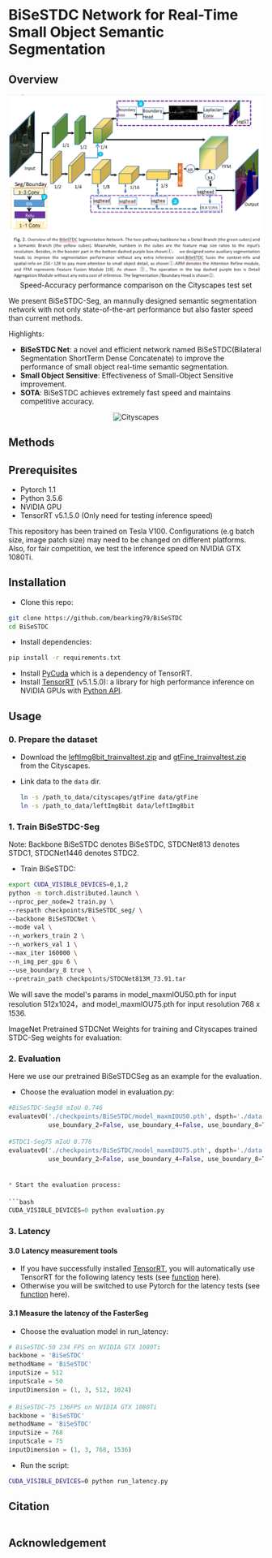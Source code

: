 # BiSeSTDC Network for Real-Time  Small Object Semantic Segmentation

## Overview

<p align="center">
  <img src="image/BiSeSTDC architecture.png" alt="overview-of-our-method" width="600"/></br>
  <span align="center">Speed-Accuracy performance comparison on the Cityscapes test set</span> 
</p>
We present BiSeSTDC-Seg, an mannully designed semantic segmentation network with not only state-of-the-art performance but also faster speed than current methods.

Highlights:

* **BiSeSTDC Net**: a novel and efficient network named BiSeSTDC(Bilateral Segmentation ShortTerm Dense Concatenate) to improve the performance of small object real-time semantic segmentation.
* **Small Object Sensitive**: Effectiveness of Small-Object Sensitive improvement.
* **SOTA**: BiSeSTDC achieves extremely fast speed  and maintains competitive accuracy.


<p align="center">
<img src="images/comparison-cityscapes.png" alt="Cityscapes" width="400"/></br>
</p>

## Methods


## Prerequisites

- Pytorch 1.1
- Python 3.5.6
- NVIDIA GPU
- TensorRT v5.1.5.0 (Only need for testing inference speed)

This repository has been trained on Tesla V100. Configurations (e.g batch size, image patch size) may need to be changed on different platforms. Also, for fair competition, we test the inference speed on NVIDIA GTX 1080Ti.

## Installation

* Clone this repo:

```bash
git clone https://github.com/bearking79/BiSeSTDC
cd BiSeSTDC
```

* Install dependencies:

```bash
pip install -r requirements.txt
```

* Install [PyCuda](https://wiki.tiker.net/PyCuda/Installation) which is a dependency of TensorRT.
* Install [TensorRT](https://github.com/NVIDIA/TensorRT) (v5.1.5.0): a library for high performance inference on NVIDIA GPUs with [Python API](https://docs.nvidia.com/deeplearning/sdk/tensorrt-api/index.html#python).

## Usage

### 0. Prepare the dataset

* Download the [leftImg8bit_trainvaltest.zip](https://www.cityscapes-dataset.com/file-handling/?packageID=3) and [gtFine_trainvaltest.zip](https://www.cityscapes-dataset.com/file-handling/?packageID=1) from the Cityscapes.
* Link data to the  `data` dir.

  ```bash
  ln -s /path_to_data/cityscapes/gtFine data/gtFine
  ln -s /path_to_data/leftImg8bit data/leftImg8bit
  ```

### 1. Train BiSeSTDC-Seg

Note: Backbone BiSeSTDC denotes BiSeSTDC, STDCNet813 denotes STDC1, STDCNet1446 denotes STDC2.

* Train BiSeSTDC:

```bash
export CUDA_VISIBLE_DEVICES=0,1,2
python -m torch.distributed.launch \
--nproc_per_node=2 train.py \
--respath checkpoints/BiSeSTDC_seg/ \
--backbone BiSeSTDCNet \
--mode val \
--n_workers_train 2 \
--n_workers_val 1 \
--max_iter 160000 \
--n_img_per_gpu 6 \
--use_boundary_8 true \
--pretrain_path checkpoints/STDCNet813M_73.91.tar
```

We will save the model's params in model_maxmIOU50.pth for input resolution 512x1024，and model_maxmIOU75.pth for input resolution 768 x 1536.

ImageNet Pretrained STDCNet Weights for training and Cityscapes trained STDC-Seg weights for evaluation:

###

### 2. Evaluation

Here we use our pretrained BiSeSTDCSeg as an example for the evaluation.

* Choose the evaluation model in evaluation.py:

```python
#BiSeSTDC-Seg50 mIoU 0.746
evaluatev0('./checkpoints/BiSeSTDC/model_maxmIOU50.pth', dspth='./data', backbone='BiSeSTDC', scale=0.5, 
           use_boundary_2=False, use_boundary_4=False, use_boundary_8=True, use_boundary_16=False)

#STDC1-Seg75 mIoU 0.776
evaluatev0('./checkpoints/BiSeSTDC/model_maxmIOU75.pth', dspth='./data', backbone='BiSeSTDC', scale=0.75, 
           use_boundary_2=False, use_boundary_4=False, use_boundary_8=True, use_boundary_16=False)


* Start the evaluation process:

```bash
CUDA_VISIBLE_DEVICES=0 python evaluation.py
```

### 3. Latency

#### 3.0 Latency measurement tools

* If you have successfully installed [TensorRT](https://github.com/chenwydj/FasterSeg#installation), you will automatically use TensorRT for the following latency tests (see [function](https://github.com/chenwydj/FasterSeg/blob/master/tools/utils/darts_utils.py#L167) here).
* Otherwise you will be switched to use Pytorch for the latency tests  (see [function](https://github.com/chenwydj/FasterSeg/blob/master/tools/utils/darts_utils.py#L184) here).

#### 3.1 Measure the latency of the FasterSeg

* Choose the evaluation model in run_latency:

```python
# BiSeSTDC-50 234 FPS on NVIDIA GTX 1080Ti
backbone = 'BiSeSTDC'
methodName = 'BiSeSTDC'
inputSize = 512
inputScale = 50
inputDimension = (1, 3, 512, 1024)

# BiSeSTDC-75 136FPS on NVIDIA GTX 1080Ti
backbone = 'BiSeSTDC'
methodName = 'BiSeSTDC'
inputSize = 768
inputScale = 75
inputDimension = (1, 3, 768, 1536)

```

* Run the script:

```bash
CUDA_VISIBLE_DEVICES=0 python run_latency.py
```

## Citation

```

```

## Acknowledgement
